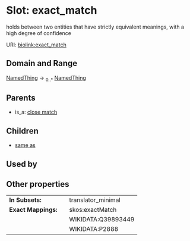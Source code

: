 
# Slot: exact_match


holds between two entities that have strictly equivalent meanings, with a high degree of confidence

URI: [biolink:exact_match](https://w3id.org/biolink/vocab/exact_match)


## Domain and Range

[NamedThing](NamedThing.md) &#8594;  <sub>0..*</sub> [NamedThing](NamedThing.md)

## Parents

 *  is_a: [close match](close_match.md)

## Children

 *  [same as](same_as.md)

## Used by


## Other properties

|  |  |  |
| --- | --- | --- |
| **In Subsets:** | | translator_minimal |
| **Exact Mappings:** | | skos:exactMatch |
|  | | WIKIDATA:Q39893449 |
|  | | WIKIDATA:P2888 |

